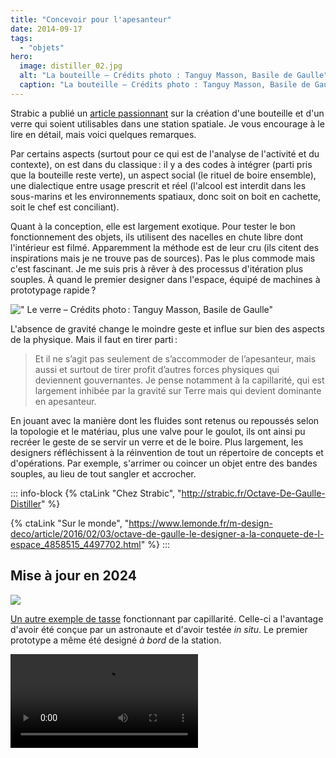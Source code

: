 ```yaml
---
title: "Concevoir pour l'apesanteur"
date: 2014-09-17
tags:
  - "objets"
hero:
  image: distiller_02.jpg
  alt: "La bouteille – Crédits photo : Tanguy Masson, Basile de Gaulle"
  caption: "La bouteille – Crédits photo : Tanguy Masson, Basile de Gaulle"
---
```


Strabic a publié un [article passionnant](http://strabic.fr/Octave-De-Gaulle-Distiller) sur la création d'une bouteille et d'un verre qui soient utilisables dans une station spatiale. Je vous encourage à le lire en détail, mais voici quelques remarques.

Par certains aspects (surtout pour ce qui est de l'analyse de l'activité et du contexte), on est dans du classique : il y a des codes à intégrer (parti pris que la bouteille reste verte), un aspect social (le rituel de boire ensemble), une dialectique entre usage prescrit et réel (l'alcool est interdit dans les sous-marins et les environnements spatiaux, donc soit on boit en cachette, soit le chef est conciliant).

Quant à la conception, elle est largement exotique. Pour tester le bon fonctionnement des objets, ils utilisent des nacelles en chute libre dont l'intérieur est filmé. Apparemment la méthode est de leur cru (ils citent des inspirations mais je ne trouve pas de sources). Pas le plus commode mais c'est fascinant. Je me suis pris à rêver à des processus d'itération plus souples. À quand le premier designer dans l'espace, équipé de machines à prototypage rapide ?

![" Le verre – Crédits photo : Tanguy Masson, Basile de Gaulle"](/assets/images/distiller_verre_02-2.jpg )

L'absence de gravité change le moindre geste et influe sur bien des aspects de la physique. Mais il faut en tirer parti :

> Et il ne s’agit pas seulement de s’accommoder de l’apesanteur, mais aussi et surtout de tirer profit d’autres forces physiques qui deviennent gouvernantes. Je pense notamment à la capillarité, qui est largement inhibée par la gravité sur Terre mais qui devient dominante en apesanteur.

En jouant avec la manière dont les fluides sont retenus ou repoussés selon la topologie et le matériau, plus une valve pour le goulot, ils ont ainsi pu recréer le geste de se servir un verre et de le boire. Plus largement, les designers réfléchissent à la réinvention de tout un répertoire de concepts et d'opérations. Par exemple, s'arrimer ou coincer un objet entre des bandes souples, au lieu de tout sangler et accrocher.



::: info-block
{% ctaLink "Chez Strabic", "http://strabic.fr/Octave-De-Gaulle-Distiller"  %}

{% ctaLink "Sur le monde", "https://www.lemonde.fr/m-design-deco/article/2016/02/03/octave-de-gaulle-le-designer-a-la-conquete-de-l-espace_4858515_4497702.html"  %}
:::



## Mise à jour en 2024

![](cup.jpg)

[Un autre exemple de tasse](https://www.rit.edu/vignellicenter/product-timecapsule/nasa-capillary-cup?utm_source=pocket_shared) fonctionnant par capillarité. Celle-ci a l'avantage d'avoir été conçue par un astronaute et d'avoir testée *in situ*. Le premier prototype a même été designé *à bord* de la station.

<video controls src="/assets/images/cup.mp4">